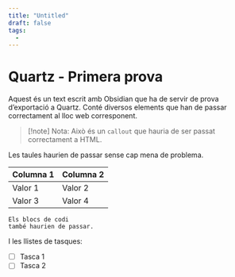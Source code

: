 ```yaml
---
title: "Untitled"
draft: false
tags:
  - 
---
```

# Quartz - Primera prova

Aquest és un text escrit amb Obsidian que ha de servir de prova d’exportació a Quartz. Conté diversos elements que han de passar correctament al lloc web corresponent.

>[!note] Nota:
>Això és un `callout` que hauria de ser passat correctament a HTML.

Les taules haurien de passar sense cap mena de problema. 

| Columna 1 | Columna 2 |
| ---- | ---- |
| Valor 1 | Valor 2 |
| Valor 3 | Valor 4 |
```
Els blocs de codi
també haurien de passar.
```

I les llistes de tasques:
- [ ] Tasca 1
- [ ] Tasca 2
